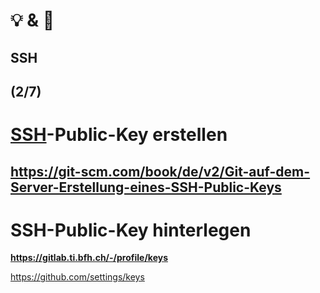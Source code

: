 # 💡 & 💪

## SSH

(2/7)
--
# [SSH](https://de.wikipedia.org/wiki/Secure_Shell#Verwendung)-Public-Key erstellen 

https://git-scm.com/book/de/v2/Git-auf-dem-Server-Erstellung-eines-SSH-Public-Keys
--
# SSH-Public-Key hinterlegen

**https://gitlab.ti.bfh.ch/-/profile/keys**

https://github.com/settings/keys